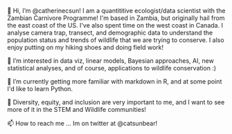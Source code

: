 👋 Hi, I’m @catherinecsun! I am a quantititive ecologist/data scientist with the Zambian Carnivore Programme! I'm based in Zambia, but originally hail from the east coast of the US. I've also spent time on the west coast in Canada. I analyse camera trap, transect, and demographic data to understand the population status and trends of wildlife that we are trying to conserve. I also enjoy putting on my hiking shoes and doing field work!

👀 I’m interested in data viz, linear models, Bayesian approaches, AI, new statistical analyses, and of course, applications to wildlife conservation :)

🌱 I’m currently getting more familiar with markdown in R, and at some point I'd like to learn Python. 

💞️ Diversity, equity, and inclusion are very important to me, and I want to see more of it in the STEM and Wildlife communities!

📫 How to reach me ... Im on twitter at @catsunbear!

<!---
catherinecsun/catherinecsun is a ✨ special ✨ repository because its `README.md` (this file) appears on your GitHub profile.
You can click the Preview link to take a look at your changes.
--->
